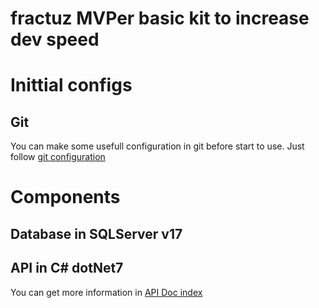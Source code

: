 # fractuz MVPer basic kit to increase dev speed 

# Inittial configs

## Git

You can make some usefull configuration in git before start to use. Just follow [git configuration](/docs/git/general%20config.md)

# Components

## Database in SQLServer v17


## API in C# dotNet7

You can get more information in [API Doc index](/api/docs/API%20Doc%20index.md)

